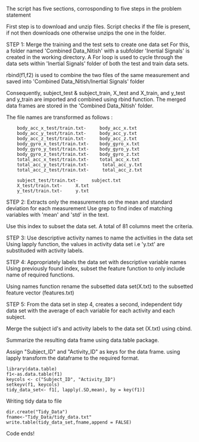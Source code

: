 
The script has five sections, corrosponding to five steps in the problem statement

First step is to download and unzip files. Script checks if the file is present, if not then downloads one otherwise unzips the one in the folder.

STEP 1: Merge the training and the test sets to create one data set
For this, a folder named 'Combined Data_Nitish' with a subfolder 'Inertial Signals' is created in the working directory. A For loop is used to cycle through the data sets within 'Inertial Signals' folder of both the test and train data sets.

rbind(f1,f2) is used to combine the two files of the same measurement and saved into 'Combined Data_Nitish/Inertial Signals' folder

Consequently, subject_test & subject_train, X_test and X_train, and y_test and y_train are imported and combined using rbind function. The merged data frames are stored in the 'Combined Data_Nitish' folder.
 
The file names are transformed as follows :

        body_acc_x_test/train.txt-     body_acc_x.txt
        body_acc_y_test/train.txt-     body_acc_y.txt
        body_acc_z_test/train.txt-     body_acc_z.txt
        body_gyro_x_test/train.txt-    body_gyro_x.txt
        body_gyro_y_test/train.txt-    body_gyro_y.txt
        body_gyro_z_test/train.txt-    body_gyro_z.txt
        total_acc_x_test/train.txt-    total_acc_x.txt
        total_acc_y_test/train.txt-     total_acc_y.txt
        total_acc_z_test/train.txt-     total_acc_z.txt

        subject_test/train.txt-     subject.txt
        X_test/train.txt-     X.txt
        y_test/train.txt-     y.txt

STEP 2: Extracts only the measurements on the mean and standard deviation for each measurement
Use grep to find index of matching variables with 'mean' and 'std' in the text.

Use this index to subset the data set. A total of 81 columns meet the criteria.

STEP 3: Use descriptive activity names to name the activities in the data set
Using lapply function, the values in activity data set i.e 'y.txt' are substituded with activity labels.

STEP 4: Appropriately labels the data set with descriptive variable names
Using previously found index, subset the feature function to only include name of required functions.

Using names function rename the subsetted data set(X.txt) to the subsetted feature vector (features.txt)

STEP 5: From the data set in step 4, creates a second, independent tidy data set with the average of each variable for each activity and each subject.

Merge the subject id's and activity labels to the data set (X.txt) using cbind.

Summarize the resulting data frame using data.table package.

Assign "Subject_ID" and "Activity_ID" as keys for the data frame.
using lapply transform the dataframe to the required format.

    library(data.table)
    f1<-as.data.table(f1)
    keycols <- c("Subject_ID", "Activity_ID")
    setkeyv(f1, keycols)
    tidy_data_set<- f1[, lapply(.SD,mean), by = key(f1)]
    
Writing tidy data to file

    dir.create("Tidy_Data")
    fname<-"Tidy_Data/tidy_data.txt"
    write.table(tidy_data_set,fname,append = FALSE)
    
Code ends!

